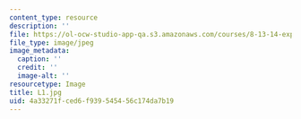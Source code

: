 ```yaml
---
content_type: resource
description: ''
file: https://ol-ocw-studio-app-qa.s3.amazonaws.com/courses/8-13-14-experimental-physics-i-ii-junior-lab-fall-2016-spring-2017/4a33271fced6f939545456c174da7b19_L1.jpg
file_type: image/jpeg
image_metadata:
  caption: ''
  credit: ''
  image-alt: ''
resourcetype: Image
title: L1.jpg
uid: 4a33271f-ced6-f939-5454-56c174da7b19
---
```

